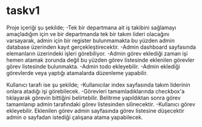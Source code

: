 # taskv1



Proje içeriği şu şekilde;
-Tek bir departmana ait iş takibini sağlamayı amaçladığım için ve bir departmanda tek bir takım lideri olacağını varsayarak, admin için bir register bulunmamakta bu yüzden admin database üzerinden kayıt gerçekleştirecektir.
-Admin dashboard sayfasında elemanların üzerindeki işleri görebiliyor.
-Admin görev eklediği zaman işi hemen atamak zorunda değil bu yüzden görev listesinde eklenilen görevler görev listesinde bulunmakta.
-Admin todo ekleyebilir.
-Admin eklediği görevlerde veya yaptığı atamalarda düzenleme yapabilir.

Kullanıcı tarafı ise şu şekilde;
-Kullanıcılar index sayfasında takım liderinin onlara atadığı işi görebilecek.
-Görevleri tamamladıklarında checkbox'a tıklayarak görevin bittiğini belirtebilir. Belitrme yapıldıktan sonra görev tamamlanıp admin tarafındaki görev listesinden silinecektir.
-Kullanıcı görev ekleyebilir. Eklenilen görev admin sayfasında görev listesine düşecektir admin o sayfadan istediği çalışana atama yapabilecek.

